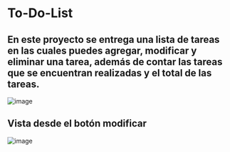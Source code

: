 # To-Do-List

## En este proyecto se entrega una lista de tareas en las cuales puedes agregar, modificar y eliminar una tarea, además de contar las tareas que se encuentran realizadas y el total de las tareas.

![image](https://user-images.githubusercontent.com/113071563/209549118-0701ddc0-ea8f-4012-b1a0-f1a59cf89642.png)

## Vista desde el botón modificar
![image](https://user-images.githubusercontent.com/113071563/209570578-7568093a-4f9f-4876-b00b-e4a272f6538d.png)
